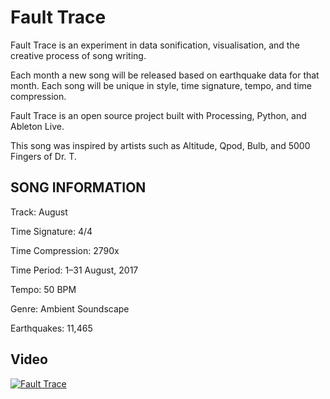 # Fault Trace

Fault Trace is an experiment in data sonification, visualisation, and the creative process of song writing.

Each month a new song will be released based on earthquake data for that month. Each song will be unique in style, time signature, tempo, and time compression.

Fault Trace is an open source project built with Processing, Python, and Ableton Live.

This song was inspired by artists such as Altitude, Qpod, Bulb, and 5000 Fingers of Dr. T.

## SONG INFORMATION

Track: August

Time Signature: 4/4

Time Compression: 2790x

Time Period: 1–31 August, 2017

Tempo: 50 BPM

Genre: Ambient Soundscape

Earthquakes: 11,465

## Video

[![Fault Trace](https://img.youtube.com/vi/deyVWEVh-lU/maxresdefault.jpg)](https://www.youtube.com/watch?v=deyVWEVh-lU)
